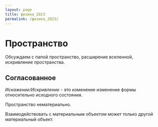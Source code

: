 ```yaml
---
layout: page
title: физика_2023
permalink: /физика_2023/
---
```

# Пространство

Обсуждаем с папой пространство, расширение вселенной, искривление пространства.

## Согласованное

*Искажение/Искривление* - это изменение изменение формы относительно исходного состояния.

Пространство нематериально.

Взаимодействовать с материальным объектом может только другой материальный объект.
